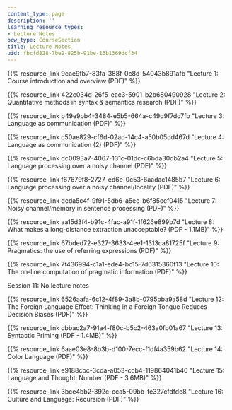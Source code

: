```yaml
---
content_type: page
description: ''
learning_resource_types:
- Lecture Notes
ocw_type: CourseSection
title: Lecture Notes
uid: fbcfd828-7be2-825b-91be-13b1369dcf34
---
```


{{% resource_link 9cae9fb7-83fa-388f-0c8d-54043b891afb "Lecture 1: Course introduction and overview (PDF)" %}}

{{% resource_link 422c034d-26f5-eac3-5901-b2b680490928 "Lecture 2: Quantitative methods in syntax & semantics research (PDF)" %}}

{{% resource_link b49e9bb4-3484-e5b5-664a-c49d9f7dc7fb "Lecture 3: Language as communication (PDF)" %}}

{{% resource_link c50ae829-cf6d-02ad-14c4-a50b05dd467d "Lecture 4: Language as communication (2) (PDF)" %}}

{{% resource_link dc0093a7-4067-131c-01dc-c6bda30db2a4 "Lecture 5: Language processing over a noisy channel (PDF)" %}}

{{% resource_link f67679f8-2727-ed6e-0c53-6aadac1485b7 "Lecture 6: Language processing over a noisy channel/locality (PDF)" %}}

{{% resource_link dcda5c4f-9f91-5db6-a5ee-b6f85cef0415 "Lecture 7: Noisy channel/memory in sentence processing (PDF)" %}}

{{% resource_link aa15d3f4-b91c-4fac-a91f-1f626e899b7d "Lecture 8: What makes a long-distance extraction unacceptable? (PDF - 1.1MB)" %}}

{{% resource_link 67bded72-e327-3633-4ee1-1313ca81725f "Lecture 9: Pragmatics: the use of referring expressions (PDF)" %}}

{{% resource_link 7f436994-c1a1-ede4-bc15-7d6315360f13 "Lecture 10: The on-line computation of pragmatic information (PDF)" %}}

Session 11: No lecture notes

{{% resource_link 6526aafa-6c12-4f89-3a8b-0795bba9a58d "Lecture 12: The Foreign Language Effect: Thinking in a Foreign Tongue Reduces Decision Biases (PDF)" %}}

{{% resource_link cbbac2a7-91a4-f80c-b5c2-463a0fb01a67 "Lecture 13: Syntactic Priming (PDF - 1.4MB)" %}}

{{% resource_link 6aae03e8-8b3b-d100-7ecc-f1df4a359b62 "Lecture 14: Color Language (PDF)" %}}

{{% resource_link e9188cbc-3cda-a053-ccb4-119864041b40 "Lecture 15: Language and Thought: Number (PDF - 3.6MB)" %}}

{{% resource_link 3bce4bb2-392c-cca5-09bb-fe327cfdfde8 "Lecture 16: Culture and Language: Recursion (PDF)" %}}